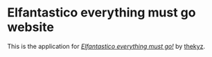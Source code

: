 # Elfantastico everything must go website

This is the application for
[*Elfantastico everything must go!*](http://heroku.com/)
by [thekyz](https://github.com/thekyz/).

